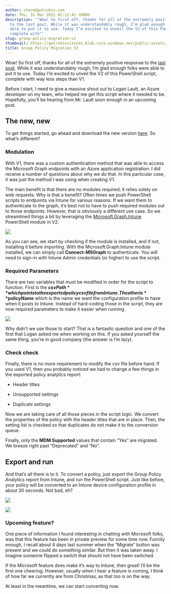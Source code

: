 ```yaml
---
author: steve@getrubix.com
date: Thu, 31 Mar 2022 02:12:41 +0000
description: '"Wow! So first off, thanks for all of the extremely positive response
  to the last post. While it was understandably rough, I’m glad enough folks were
  able to put it to use. Today I’m excited to unveil the V2 of this PowerShell script,
  complete with"'
slug: group-policy-migration-v2
thumbnail: https://getrubixsitecms.blob.core.windows.net/public-assets/content/v1/thumbnails/group-policy-migration-v2_thumbnail.jpg
title: Group Policy Migration V2
---
```


Wow! So first off, thanks for all of the extremely positive response to the [last post](https://www.getrubix.com/blog/group-policy-to-intune-migration). While it was understandably rough, I’m glad enough folks were able to put it to use. Today I’m excited to unveil the V2 of this PowerShell script, complete with way less steps than V1.

Before I start, I need to give a massive shout out to Logan Lautt, an Azure developer on my team, who helped me get this script where it needed to be. Hopefully, you’ll be hearing from Mr. Lautt soon enough in an upcoming post.

The new, new
------------

To get things started, go ahead and download the new version [here](https://github.com/groovemaster17/IntunePowershell/blob/main/gpoToCspMigration_V2.ps1). So what’s different?

### Modulation

With V1, there was a custom authentication method that was able to access the Microsoft Graph endpoints with an Azure application registration. I did receive a number of questions about why we do that. In this particular case, it was just the method I was using when creating V1.

The main benefit is that there are no modules required; it relies solely on web requests. Why is that a benefit? Often times we push PowerShell scripts to endpoints via Intune for various reasons. If we want them to authenticate to the graph, it’s best not to have to push required modules out to those endpoints. However, that is obviously a different use case. So we streamlined things a bit by leveraging the [Microsoft.Graph.Intune](https://www.powershellgallery.com/packages/Microsoft.Graph.Intune/6.1907.1.0) PowerShell module in V2.

![](https://getrubixsitecms.blob.core.windows.net/public-assets/content/v1/5dd365a31aa1fd743bc30b8e/20df7112-c10f-4ca1-91ed-ea8812ab1045/2.png)

As you can see, we start by checking if the module is installed, and if not, installing it before importing. With the Microsoft.Graph.Intune module installed, we can simply call **Connect-MSGraph** to authenticate. You will need to sign-in with Intune Admin credentials (or higher) to use the script.

### Required Parameters

There are two variables that must be modified in order for the script to function. First is the **$csvPath** which points to the exported policy csv file from Intune. The other is **$policyName** which is the name we want the configuration profile to have when it posts to Intune. Instead of hard-coding those in the script, they are now required parameters to make it easier when running.

![](https://getrubixsitecms.blob.core.windows.net/public-assets/content/v1/5dd365a31aa1fd743bc30b8e/09ec5d4b-7afd-415a-a710-158a7b2e2c15/1.png)

Why didn’t we use those to start? That is a fantastic question and one of the first that Logan asked me when working on this. If you asked yourself the same thing, you’re in good company (the answer is I’m lazy).

### Check check

Finally, there is no more requirement to modify the csv file before hand. If you used V1, then you probably noticed we had to change a few things in the exported policy analytics report:

-   Header titles
    
-   Unsupported settings
    
-   Duplicate settings
    

Now we are taking care of all those pieces in the script logic. We convert the properties of the policy with the header titles that are in place. Then, the setting list is checked so that duplicates do not make it to the conversion queue.

Finally, only the **MDM Supported** values that contain “Yes” are migrated. We breeze right past “Deprecated” and “No”.

Export and run
--------------

And that’s all there is to it. To convert a policy, just export the Group Policy Analytics report from Intune, and run the PowerShell script. Just like before, your policy will be converted to an Intune device configuration profile in about 30 seconds. Not bad, eh?

![](https://getrubixsitecms.blob.core.windows.net/public-assets/content/v1/5dd365a31aa1fd743bc30b8e/56773c7f-2be4-4b10-a36a-53d29aacc585/3.png)

![](https://getrubixsitecms.blob.core.windows.net/public-assets/content/v1/5dd365a31aa1fd743bc30b8e/58751a37-082e-43c9-addb-cb47ff6959b1/4.png)

### Upcoming feature?

One piece of information I found interesting in chatting with Microsoft folks, was that this feature has been in private preview for some time now. Funnily enough, I recall about 4 days last summer when the “Migrate” button was present and we could do something similar. But then it was taken away. I imagine someone flipped a switch that should not have been switched.

If the Microsoft feature does make it’s way to Intune, then great! I’ll be the first one cheering. However, usually when I hear a feature is coming, I think of how far we currently are from Christmas, as that too is on the way.

At least in the meantime, we can start converting now.